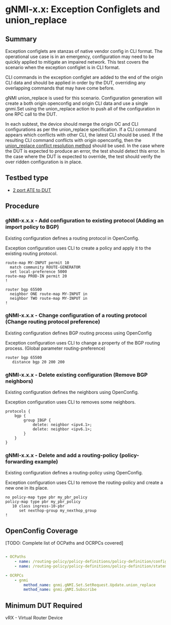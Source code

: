 # gNMI-x.x: Exception Configlets and union_replace

## Summary

Exception configlets are stanzas of native vendor config in CLI format.  The operational use case is in an emergency, configuration may need to be quickly applied to mitigate an impaired network.  This test covers the scenario when the exception configlet is in CLI format.  

CLI commands in the exception configlet are added to the end of the origin CLI data and should be applied in order by the DUT, overriding any overlapping commands that may have come before.

gNMI union_replace is used for this scenario.  Configuration generation will create a both origin openconfig and origin CLI data and use a single gnmi.Set using the union_replace action to push all of the configuration in one RPC call to the DUT.

In each subtest, the device should merge the origin OC and CLI configurations as per the union_replace specification.  If a CLI command appears which conflicts with other CLI, the latest CLI should be used.  If the resulting CLI command conflicts with origin openconfig, then the [union_replace conflict resolution method](https://github.com/openconfig/reference/blob/master/rpc/gnmi/gnmi-union_replace.md#533-resolving-issues-with-union-between-the-origins) should be used.  In the case where the DUT is expected to produce an error, the test should detect this error. In the case where the DUT is expected to override, the test should verify the over ridden configuration is in place.

## Testbed type

* [2 port ATE to DUT](https://github.com/openconfig/featureprofiles/blob/main/topologies/atedut_2.testbed)

## Procedure

### gNMI-x.x.x - Add configuration to existing protocol (Adding an import policy to BGP)

Existing configuration defines a routing protocol in OpenConfig.

Exception configuration uses CLI to create a policy and apply it to the existing routing protocol.

```
route-map MY-INPUT permit 10
  match community ROUTE-GENERATOR
  set local-preference 5000
route-map PROD-IN permit 20
!

router bgp 65500
  neighbor ONE route-map MY-INPUT in
  neighbor TWO route-map MY-INPUT in
!
```

### gNMI-x.x.x - Change configuration of a routing protocol (Change routing protocol preference)

Existing configuration defines BGP routing process using OpenConfig

Exception configuration uses CLI to change a property of the BGP routing process. (Global parameter routing-preference)

```
router bgp 65500
   distance bgp 20 200 200
```

###  gNMI-x.x.x - Delete existing configuration (Remove BGP neighbors)

Existing configuration defines the neighbors using OpenConfig.

Exception configuration uses CLI to removes some neighbors.

```
protocols {
    bgp {
        group IBGP {
            delete: neighbor <ipv4.1>;
            delete: neighbor <ipv6.1>;
        }
    }
}
```

### gNMI-x.x.x - Delete and add a routing-policy (policy-forwarding example)

Existing configuration defines a routing-policy using OpenConfig.

Exception configuration uses CLI to remove the routing-policy and create a new one in its place.

```
no policy-map type pbr my_pbr_policy
policy-map type pbr my_pbr_policy
   10 class ingress-10-pbr
      set nexthop-group my_nexthop_group
!
```

## OpenConfig Coverage

[TODO: Complete list of OCPaths and OCRPCs covered]

```yaml

- OCPaths
    - name: /routing-policy/policy-definitions/policy-definition/config/name
    - name: /routing-policy/policy-definitions/policy-definition/statements/statement/config/name

- OCRPCs
    - gnmi
        method_name: gnmi.gNMI.Set.SetRequest.Update.union_replace
        method_name: gnmi.gNMI.Subscribe
```

## Minimum DUT Required

vRX - Virtual Router Device
